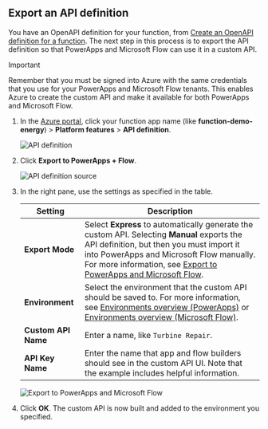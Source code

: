 ## <a name="export-an-api-definition"></a>Export an API definition
You have an OpenAPI definition for your function, from [Create an OpenAPI definition for a function](../articles/azure-functions/functions-openapi-definition.md). The next step in this process is to export the API definition so that PowerApps and Microsoft Flow can use it in a custom API.

> [!IMPORTANT]
> Remember that you must be signed into Azure with the same credentials that you use for your PowerApps and Microsoft Flow tenants. This enables Azure to create the custom API and make it available for both PowerApps and Microsoft Flow.

1. In the [Azure portal](https://portal.azure.com), click your function app name (like **function-demo-energy**) > **Platform features** > **API definition**.

    ![API definition](media/functions-export-api-definition/api-definition.png)

1. Click **Export to PowerApps + Flow**.

    ![API definition source](media/functions-export-api-definition/export-api-1.png)

1. In the right pane, use the settings as specified in the table.

    |Setting|Description|
    |--------|------------|
    |**Export Mode**|Select **Express** to automatically generate the custom API. Selecting **Manual** exports the API definition, but then you must import it into PowerApps and Microsoft Flow manually. For more information, see [Export to PowerApps and Microsoft Flow](../articles/azure-functions/app-service-export-api-to-powerapps-and-flow.md).|
    |**Environment**|Select the environment that the custom API should be saved to. For more information, see [Environments overview (PowerApps)](https://powerapps.microsoft.com/tutorials/environments-overview/) or [Environments overview (Microsoft Flow)](https://us.flow.microsoft.com/documentation/environments-overview-admin/).|
    |**Custom API Name**|Enter a name, like `Turbine Repair`.|
    |**API Key Name**|Enter the name that app and flow builders should see in the custom API UI. Note that the example includes helpful information.|
 
    ![Export to PowerApps and Microsoft Flow](media/functions-export-api-definition/export-api-2.png)

1. Click **OK**. The custom API is now built and added to the environment you specified.